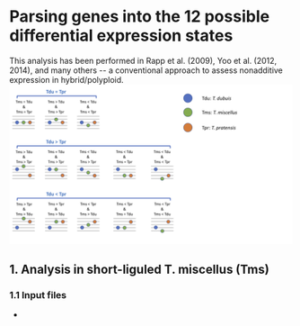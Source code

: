 # Parsing genes into the 12 possible differential expression states
This analysis has been performed in Rapp et al. (2009), Yoo et al. (2012, 2014), and many others -- a conventional approach to assess nonadditive expression in hybrid/polyploid.
![12 categories](https://github.com/GatorShan/Tragopogon-Inflorescence-RNA-seq-Analysis/blob/master/Differential_expression_analysis/12_possible_differential_exp_states/images/12_categories.png)
## 1. Analysis in short-liguled T. miscellus (Tms)
### 1.1 Input files


  - 
  
